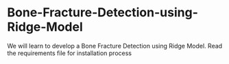 # Bone-Fracture-Detection-using-Ridge-Model
We will learn to develop a Bone Fracture Detection using Ridge Model.
Read the requirements file for installation process
